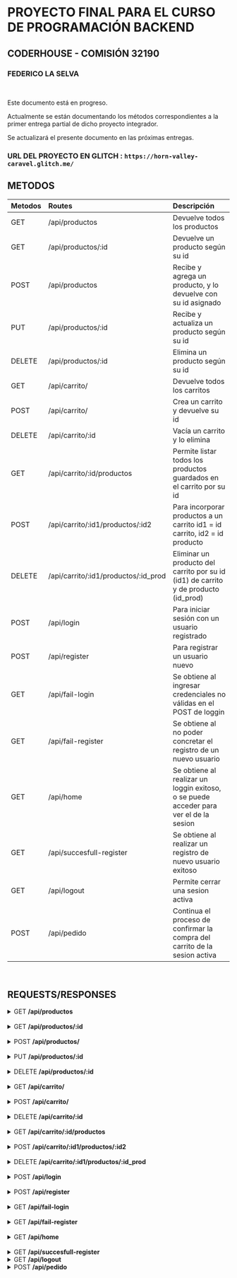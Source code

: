 # PROYECTO FINAL PARA EL CURSO DE PROGRAMACIÓN BACKEND
## CODERHOUSE - COMISIÓN 32190
### FEDERICO LA SELVA

<br>

Este documento está en progreso. 

Actualmente se están documentando los métodos correspondientes a la primer entrega partial de dicho proyecto integrador.

Se actualizará el presente documento en las próximas entregas.


### URL DEL PROYECTO EN GLITCH : `https://horn-valley-caravel.glitch.me/`


## METODOS

| Metodos | Routes                                          | Descripción                                                              			|
| :---    |     :---                                        | :---                                                                			|
| GET     | /api/productos                                  | Devuelve todos los productos                                       			|
| GET     | /api/productos/:id 		                    | Devuelve un producto según su id                            	 			|
| POST    | /api/productos                                  | Recibe y agrega un producto, y lo devuelve con su id asignado	 			|
| PUT     | /api/productos/:id       		            | Recibe y actualiza un producto según su id		         			|
| DELETE  | /api/productos/:id 		                    | Elimina un producto según su id		                         			|
| GET     | /api/carrito/		    		    | Devuelve todos los carritos					 			|
| POST    | /api/carrito/		    		    | Crea un carrito y devuelve su id					 			|
| DELETE  | /api/carrito/:id		                    | Vacía un carrito y lo elimina	                                 			|
| GET     | /api/carrito/:id/productos    		    | Permite listar todos los productos guardados en el carrito por su id  	 		|
| POST    | /api/carrito/:id1/productos/:id2   		    | Para incorporar productos a un carrito id1 = id carrito, id2 = id producto 		|
| DELETE  | /api/carrito/:id1/productos/:id_prod	    | Eliminar un producto del carrito por su id (id1) de carrito y de producto (id_prod) 	|
| POST	  | /api/login					    | Para iniciar sesión con un usuario registrado					 	|
| POST	  | /api/register				    | Para registrar un usuario nuevo							 	|
| GET	  | /api/fail-login				    | Se obtiene al ingresar credenciales no válidas en el POST de loggin		 	|
| GET	  | /api/fail-register				    | Se obtiene al no poder concretar el registro de un nuevo usuario			 	|
| GET	  | /api/home					    | Se obtiene al realizar un loggin exitoso, o se puede acceder para ver el de la sesion	|
| GET	  | /api/succesfull-register			    | Se obtiene al realizar un registro de nuevo usuario exitoso		 		|
| GET	  | /api/logout					    | Permite cerrar una sesion activa						 		|
| POST	  | /api/pedido					    | Continua el proceso de confirmar la compra del carrito de la sesion activa		|

<br>

## REQUESTS/RESPONSES

<details>
<summary>GET <b>/api/productos</b></summary> 

```js
GET http://localhost:8080/api/productos
```
### Ejemplo respuesta

```json
[
	{"id":1,
	"timestamp":1670096837624,
	"nombre":"Raqueta",
	"descripcion":"Raqueta",
	"código":"Raqueta",
	"foto":"https://cdn1.iconfinder.com/data/icons/rcons-basic-sport/16/fitness_tennis_game_raquet_training_play_sport-512.png",
	"precio":100,"stock":25
	},
	{"id":2,
	"timestamp":1670096837624,
	"nombre":"Pelota de futbol",
	"descripcion":"Pelota de futbol",
	"código":"Pelota de futbol",
	"foto":"https://cdn2.iconfinder.com/data/icons/ios-7-icons/50/football-512.png",
	"precio":35,"stock":78
	}
]
```
</details>
<br>

<details>
<summary>GET <b>/api/productos/:id</b></summary> 

```js
GET http://localhost:8080/api/productos/1
```
### Ejemplo respuesta

```json
{
	"codigo": "Raqueta",
	"foto": "https://cdn1.iconfinder.com/data/icons/rcons-basic-sport/16/fitness_tennis_game_raquet_training_play_sport-512.png",
	"stock": 25,
	"descripcion": "Raqueta",
	"precio": 100,
	"timestamp": 1670096837624,
	"idStore": 1,
	"nombre": "Raqueta"
}
```
</details>
<br>

<details>
<summary>POST <b>/api/productos/</b></summary> 

```js
POST http://localhost:8080/api/productos/
```
### Ejemplo solicitud

```json
{
	"codigo": "Raqueta2",
	"foto": "https://cdn1.iconfinder.com/data/icons/rcons-basic-sport/16/fitness_tennis_game_raquet_training_play_sport-512.png",
	"stock": 25,
	"descripcion": "Raqueta",
	"precio": 500,
	"idStore": 4,
	"nombre": "Raqueta2"
}
```

### Ejemplo respuesta

```json
{
	"codigo": "Raqueta2",
	"foto": "https://cdn1.iconfinder.com/data/icons/rcons-basic-sport/16/fitness_tennis_game_raquet_training_play_sport-512.png",
	"stock": 25,
	"descripcion": "Raqueta",
	"precio": 500,
	"idStore": 4,
	"nombre": "Raqueta2",
	"timestamp": 1678033395055,
	"id": 4
}
```
</details>
<br>


<details>
<summary>PUT <b>/api/productos/:id</b></summary> 

```js
PUT http://localhost:8080/api/productos/4
```
### Ejemplo solicitud

```json
{
	"codigo": "Raqueta2",
	"foto": "https://cdn1.iconfinder.com/data/icons/rcons-basic-sport/16/fitness_tennis_game_raquet_training_play_sport-512.png",
	"stock": 6,
	"descripcion": "Raqueta2",
	"precio": 5000000,
	"idStore": 4,
	"nombre": "Raqueta2"
}
```

### Ejemplo respuesta

```json
{
	"ok": "producto actualizado"
}
```
</details>
<br>


<details>
<summary>DELETE <b>/api/productos/:id</b></summary> 

```js
DELETE http://localhost:8080/api/productos/4
```

### Ejemplo respuesta

```json
{
	"ok": "producto eliminado"
}
```
</details>
<br>

<details>
<summary>GET <b>/api/carrito/</b></summary> 

```js
GET http://localhost:8080/api/carrito/
```

### Ejemplo respuesta

```json
[
	{
		"_id": "63acb3f740a3d442f972f4c1",
		"timestamp": 1672262647281,
		"productos": [
			{
				"idStore": 1,
				"timestamp": 1670096837624,
				"nombre": "Raqueta",
				"descripcion": "Raqueta",
				"codigo": "Raqueta",
				"foto": "https://cdn1.iconfinder.com/data/icons/rcons-basic-sport/16/fitness_tennis_game_raquet_training_play_sport-512.png",
				"precio": 100,
				"stock": 25,
				"_id": "63acb41840a3d442f972f4c9"
			},
			{
				"idStore": 2,
				"timestamp": 1670096837624,
				"nombre": "Pelota de futbol",
				"descripcion": "Pelota de futbol",
				"codigo": "Pelota de futbol",
				"foto": "https://cdn2.iconfinder.com/data/icons/ios-7-icons/50/football-512.png",
				"precio": 35,
				"stock": 78,
				"_id": "63acb41e40a3d442f972f4d3"
			}
		],
		"__v": 0
	},
	{
		"_id": "640241997d58d47da33ddf90",
		"timestamp": 1677869465621,
		"productos": [],
		"__v": 0
	},
	{
		"_id": "640241de63d5e918cbdb83bc",
		"timestamp": 1677869534518,
		"productos": [],
		"__v": 0
	}	
]
```
</details>
<br>


<details>
<summary>POST <b>/api/carrito/</b></summary> 

```js
POST http://localhost:8080/api/carrito/
```

### Ejemplo respuesta

```json
{
	"id del carrito nuevo": "6404c4361a63250879cf29f9"
}
```
</details>
<br>

<details>
<summary>DELETE <b>/api/carrito/:id</b></summary> 

```js
DELETE http://localhost:8080/api/carrito/6404c4361a63250879cf29f9
```

### Ejemplo respuesta

```json
{
	"ok": "carrito eliminado"
}
```
</details>
<br>

<details>
<summary>GET <b>/api/carrito/:id/productos</b></summary> 

```js
GET http://localhost:8080/api/carrito/63acb3f740a3d442f972f4c1/productos
```

### Ejemplo respuesta

```json
[
	{
		"idStore": 1,
		"timestamp": 1670096837624,
		"nombre": "Raqueta",
		"descripcion": "Raqueta",
		"codigo": "Raqueta",
		"foto": "https://cdn1.iconfinder.com/data/icons/rcons-basic-sport/16/fitness_tennis_game_raquet_training_play_sport-512.png",
		"precio": 100,
		"stock": 25,
		"_id": "63acb41840a3d442f972f4c9"
	},
	{
		"idStore": 2,
		"timestamp": 1670096837624,
		"nombre": "Pelota de futbol",
		"descripcion": "Pelota de futbol",
		"codigo": "Pelota de futbol",
		"foto": "https://cdn2.iconfinder.com/data/icons/ios-7-icons/50/football-512.png",
		"precio": 35,
		"stock": 78,
		"_id": "63acb41e40a3d442f972f4d3"
	}
]
```
</details>
<br>

<details>
<summary>POST <b>/api/carrito/:id1/productos/:id2 </b></summary> 

```js
POST http://localhost:8080/api/carrito/640241de63d5e918cbdb83bc/productos/1
```

### Ejemplo respuesta

```json
{
	"ok": "se agrego el producto al carrito"
}
```
</details>
<br>



<details>
<summary>DELETE <b>/api/carrito/:id1/productos/:id_prod </b></summary> 

```js
DELETE http://localhost:8080/api/carrito/640241de63d5e918cbdb83bc/productos/1
```

### Ejemplo respuesta

```json
{
	"ok": "El producto fue quitado del carrito"
}
```
</details>
<br>


<details>
<summary>POST <b>/api/login </b></summary> 

```js
POST http://localhost:8080/api/login
```
### Ejemplo solicitud

```json
{	
	"username": "fede@fede.com",
	"password": "fede-password"
}
```
	
### Ejemplo respuesta

```json
{
	"ok": "sesion iniciada correctamente",
	"productos disponibles": {
		"0": {
			"idStore": 3,
			"descripcion": "Pelota de basket",
			"timestamp": 1670096837624,
			"nombre": "Pelota de basket",
			"foto": "https://cdn4.iconfinder.com/data/icons/sports-flat-2/48/Basketball-512.png",
			"stock": "50",
			"precio": "30",
			"codigo": "Pelota de basket"
		},
		"1": {
			"codigo": "Pelota de futbol",
			"precio": 35,
			"timestamp": 1670096837624,
			"foto": "https://cdn2.iconfinder.com/data/icons/ios-7-icons/50/football-512.png",
			"nombre": "Pelota de futbol",
			"descripcion": "Pelota de futbol",
			"stock": 78,
			"idStore": 2
		},
		"2": {
			"foto": "https://cdn1.iconfinder.com/data/icons/rcons-basic-sport/16/fitness_tennis_game_raquet_training_play_sport-512.png",
			"codigo": "Raqueta",
			"idStore": 1,
			"stock": 25,
			"timestamp": 1670096837624,
			"precio": 100,
			"descripcion": "Raqueta",
			"nombre": "Raqueta"
		}
	},
	"su carrito": {
		"_id": "640271314e5af1b4ad62c59f",
		"timestamp": 1677881649798,
		"productos": [],
		"__v": 0
	}
}
```
</details>
<br>


<details>
<summary>POST <b>/api/register </b></summary> 

```js
POST http://localhost:8080/api/register
```
### Ejemplo solicitud

```json
{
	"username": "fede@fede.com",
	"password": "fede-password",
	"nombre": "fede",
	"direccion": "avenida siempre viva 123",
	"edad": 30,
	"telefono": 1155550000,
	"avatar": "https://pics.filmaffinity.com/avatar_the_way_of_water-722646748-mmed.jpg"
}
```
	
### Ejemplo respuesta

```json
{
	"ok": "registro de usuario realizado correctamente"
}
```
</details>
<br>

<details>
<summary>GET <b>/api/fail-login </b></summary> 

```js
POST http://localhost:8080/api/login
```
### Ejemplo solicitud

```json
{	
	"username": "usuario-incorrecto",
	"password": "contraseña-incorrecta"
}
```
	
### Ejemplo respuesta

```json
{
	"error": "no fue posible completar el login, verifique usuario y contraseña"
}
```
</details>
<br>

<details>
<summary>GET <b>/api/fail-register </b></summary> 

```js
POST http://localhost:8080/api/register
```
### Ejemplo solicitud

```json
{
	"username": "usuario-en-uso",
	"password": "password",
	"nombre": "federico",
	"direccion": "avenida siempre viva 123",
	"edad": 30,
	"telefono": 1155550000,
	"avatar": "https://pics.filmaffinity.com/avatar_the_way_of_water-722646748-mmed.jpg"
}
```
	
### Ejemplo respuesta

```json
{
	"error": "el usuario ya esta en uso"
}
```
</details>
<br>

<details>
<summary>GET <b>/api/home </b></summary> 

```js
GET http://localhost:8080/api/home
```
	
### Ejemplo respuesta

```json
{
	"ok": "sesion iniciada correctamente",
	"productos disponibles": {
		"0": {
			"stock": "50",
			"foto": "https://cdn4.iconfinder.com/data/icons/sports-flat-2/48/Basketball-512.png",
			"timestamp": 1670096837624,
			"descripcion": "Pelota de basket",
			"nombre": "Pelota de basket",
			"codigo": "Pelota de basket",
			"idStore": 3,
			"precio": "30"
		},
		"1": {
			"codigo": "Pelota de futbol",
			"nombre": "Pelota de futbol",
			"foto": "https://cdn2.iconfinder.com/data/icons/ios-7-icons/50/football-512.png",
			"descripcion": "Pelota de futbol",
			"timestamp": 1670096837624,
			"stock": 78,
			"idStore": 2,
			"precio": 35
		},
		"2": {
			"foto": "https://cdn1.iconfinder.com/data/icons/rcons-basic-sport/16/fitness_tennis_game_raquet_training_play_sport-512.png",
			"codigo": "Raqueta",
			"descripcion": "Raqueta",
			"timestamp": 1670096837624,
			"idStore": 1,
			"precio": 100,
			"stock": 25,
			"nombre": "Raqueta"
		}
	},
	"su carrito": {
		"_id": "640271314e5af1b4ad62c59f",
		"timestamp": 1677881649798,
		"productos": [],
		"__v": 0
	}
}
```
</details>
<br>

<details>
<summary>GET <b>/api/succesfull-register </b></summary> 

```js
POST http://localhost:8080/api/register
```
### Ejemplo solicitud

```json
{
	"username": "fede@fede.com",
	"password": "fede-password",
	"nombre": "fede",
	"direccion": "avenida siempre viva 123",
	"edad": 30,
	"telefono": 1155550000,
	"avatar": "https://pics.filmaffinity.com/avatar_the_way_of_water-722646748-mmed.jpg"
}
```
	
### Ejemplo respuesta

```json
{
	"ok": "registro de usuario realizado correctamente"
}
```
</details>


<details>
<summary>GET <b>/api/logout </b></summary> 

```js
GET http://localhost:8080/api/logout
```
	
### Ejemplo respuesta

```json
{
	"ok": "sesion cerrada correctamente"
}
```
</details>


<details>
<summary>POST <b>/api/pedido </b></summary> 

```js
POST http://localhost:8080/api/pedido
```
	
### Ejemplo respuesta

```json
{
	"ok": "su compra está confirmada bajo el código: 6404c8f71a63250879cf2a23"
}
```
</details>
